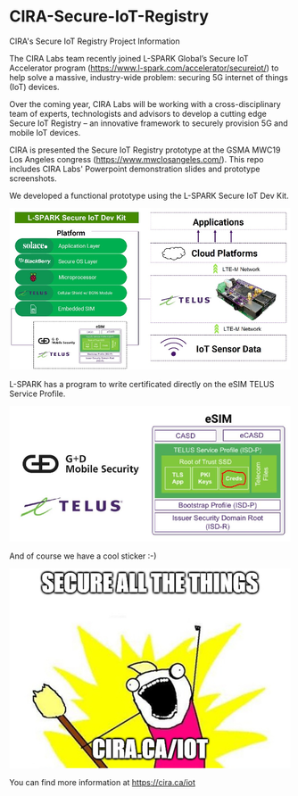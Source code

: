 # CIRA-Secure-IoT-Registry
CIRA's Secure IoT Registry Project Information

The CIRA Labs team recently joined L-SPARK Global’s Secure IoT Accelerator program (https://www.l-spark.com/accelerator/secureiot/) to help solve a massive, industry-wide problem: securing 5G internet of things (IoT) devices.

Over the coming year, CIRA Labs will be working with a cross-disciplinary team of experts, technologists and advisors to develop a cutting edge Secure IoT Registry – an innovative framework to securely provision 5G and mobile IoT devices.

CIRA is presented the Secure IoT Registry prototype at the GSMA MWC19 Los Angeles congress (https://www.mwclosangeles.com/).  This repo includes CIRA Labs' Powerpoint demonstration slides and prototype screenshots.

We developed a functional prototype using the L-SPARK Secure IoT Dev Kit. 

![L-SPARK Secure IoT DEv Kit](/images/LSPARKDEVKIT.jpg)

L-SPARK has a program to write certificated directly on the eSIM TELUS Service Profile. 

![L-SPARK Secure IoT DEv Kit](images/eSIM.JPG)

And of course we have a cool sticker :-)

![CIRA Secure all the things](/images/iot-sticker_191010.jpg)

You can find more information at https://cira.ca/iot
